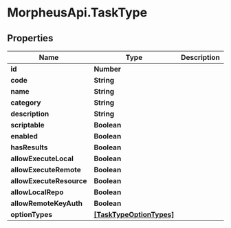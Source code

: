 # MorpheusApi.TaskType

## Properties

Name | Type | Description | Notes
------------ | ------------- | ------------- | -------------
**id** | **Number** |  | [optional] 
**code** | **String** |  | [optional] 
**name** | **String** |  | [optional] 
**category** | **String** |  | [optional] 
**description** | **String** |  | [optional] 
**scriptable** | **Boolean** |  | [optional] 
**enabled** | **Boolean** |  | [optional] 
**hasResults** | **Boolean** |  | [optional] 
**allowExecuteLocal** | **Boolean** |  | [optional] 
**allowExecuteRemote** | **Boolean** |  | [optional] 
**allowExecuteResource** | **Boolean** |  | [optional] 
**allowLocalRepo** | **Boolean** |  | [optional] 
**allowRemoteKeyAuth** | **Boolean** |  | [optional] 
**optionTypes** | [**[TaskTypeOptionTypes]**](TaskTypeOptionTypes.md) |  | [optional] 


